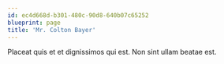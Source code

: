```yaml
---
id: ec4d668d-b301-480c-90d8-640b07c65252
blueprint: page
title: 'Mr. Colton Bayer'
---
```

Placeat quis et et dignissimos qui est. Non sint ullam beatae est.